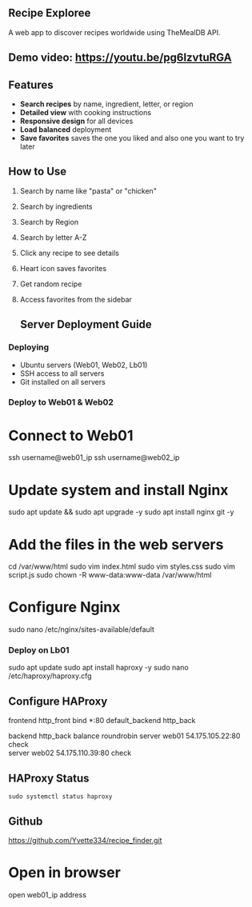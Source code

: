  ## Recipe Exploree
 
A web app to discover recipes worldwide using TheMealDB API.

## Demo video: https://youtu.be/pg6IzvtuRGA

## Features
- **Search recipes** by name, ingredient, letter, or region  
- **Detailed view** with cooking instructions  
- **Responsive design** for all devices  
- **Load balanced** deployment  
- **Save favorites** saves the one you liked and also one you want to try later  
  


## How to Use
1. Search by name like "pasta" or "chicken"
2. Search by ingredients
3. Search by Region
4. Search by letter A-Z
5. Click any recipe to see details
6. Heart icon saves favorites
7. Get random recipe
8. Access favorites from the sidebar

   ## Server Deployment Guide

### Deploying
- Ubuntu  servers (Web01, Web02, Lb01)
- SSH access to all servers
- Git installed on all servers

### Deploy to Web01 & Web02

# Connect to Web01
ssh username@web01_ip
ssh username@web02_ip

# Update system and install Nginx
sudo apt update && sudo apt upgrade -y
sudo apt install nginx git -y

# Add the files in the web servers
cd /var/www/html
sudo vim index.html
sudo vim styles.css
sudo vim script.js
sudo chown -R www-data:www-data /var/www/html

# Configure Nginx
sudo nano /etc/nginx/sites-available/default

### Deploy on Lb01

sudo apt update
sudo apt install haproxy -y
sudo nano /etc/haproxy/haproxy.cfg

## Configure HAProxy
frontend http_front
    bind *:80
    default_backend http_back

backend http_back
    balance roundrobin
    server web01	54.175.105.22:80 check  
    server web02 54.175.110.39:80 check
    
## HAProxy Status
    sudo systemctl status haproxy

## Github

https://github.com/Yvette334/recipe_finder.git 

# Open in browser
open web01_ip address

